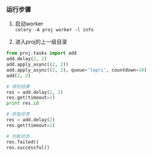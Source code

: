 ### 运行步骤
1. 启动worker  
`celery -A proj worker -l info`

2. 进入proj的上一级目录
```python
from proj.tasks import add
add.delay(2, 2)
add.apply_async((2, 2))
add.apply_async((2, 2), queue='lopri', countdown=10)
add(2, 2)

# 得到结果
res = add.delay(2, 2)
res.get(timeout=1)
print res.id

# 获取异常
res = add.delay(2)
res.get(timeout=1)

# 判断状态
res.failed()
res.successful()

```